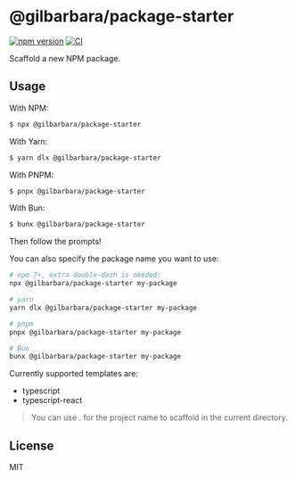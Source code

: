 # @gilbarbara/package-starter

[![npm version](https://badge.fury.io/js/%40gilbarbara%2Fpackage-starter.svg)](https://badge.fury.io/js/%40gilbarbara%2Fpackage-starter) [![CI](https://github.com/gilbarbara/package-starter/actions/workflows/main.yml/badge.svg)](https://github.com/gilbarbara/package-starter/actions/workflows/main.yml)

Scaffold a new NPM package.

## Usage

With NPM:

```bash
$ npx @gilbarbara/package-starter
```

With Yarn:

```bash
$ yarn dlx @gilbarbara/package-starter
```

With PNPM:

```bash
$ pnpx @gilbarbara/package-starter
```

With Bun:

```bash
$ bunx @gilbarbara/package-starter
```


Then follow the prompts!

You can also specify the package name you want to use:

```bash
# npm 7+, extra double-dash is needed:
npx @gilbarbara/package-starter my-package

# yarn
yarn dlx @gilbarbara/package-starter my-package

# pnpm
pnpx @gilbarbara/package-starter my-package

# Bun
bunx @gilbarbara/package-starter my-package
```

Currently supported templates are:

- typescript
- typescript-react

> You can use . for the project name to scaffold in the current directory.

## License

MIT
